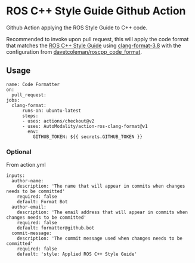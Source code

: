 # ROS C++ Style Guide Github Action

Github Action applying the ROS Style Guide to C++ code. 

Recommended to invoke upon pull request, this will apply the code format that matches the 
[ROS C++ Style Guide](http://wiki.ros.org/CppStyleGuide) using 
[clang-format-3.8](https://releases.llvm.org/3.8.0/tools/clang/docs/ClangFormatStyleOptions.html) 
with the configuration from [davetcoleman/roscpp_code_format](https://github.com/davetcoleman/roscpp_code_format).


## Usage

```
name: Code Formatter
on:
  pull_request:
jobs:
  clang-format:
      runs-on: ubuntu-latest
      steps:
      - uses: actions/checkout@v2
      - uses: AutoModality/action-ros-clang-format@v1
        env:
          GITHUB_TOKEN: ${{ secrets.GITHUB_TOKEN }}
```

### Optional

From action.yml

```
inputs:
  author-name:
    description: 'The name that will appear in commits when changes needs to be committed'
    required: false
    default: Format Bot
  author-email:
    description: 'The email address that will appear in commits when changes needs to be committed'
    required: false
    default: formatter@github.bot
  commit-message:
    description: 'The commit message used when changes needs to be committed'
    required: false
    default: 'style: Applied ROS C++ Style Guide'
```
